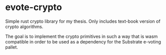 # evote-crypto
Simple rust crypto library for my thesis. Only includes text-book version of crypto algorithms.

The goal is to implement the crypto primitives in such a way that is wasm compatible in order to be used as a dependency for the Substrate e-voting pallet.
